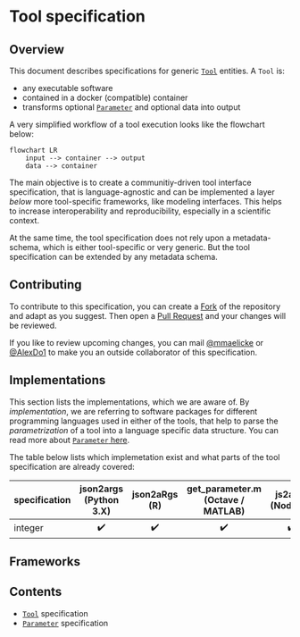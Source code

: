 # Tool specification

## Overview

This document describes specifications for generic [`Tool`](./tool.md) entities. A `Tool` is:
*  any executable software
*  contained in a docker (compatible) container 
*  transforms optional [`Parameter`](./parameter.md) and optional data into output

A very simplified workflow of a tool execution looks like the flowchart below:

```mermaid
flowchart LR
    input --> container --> output
    data --> container

```

The main objective is to create a communitiy-driven tool interface specification, 
that is language-agnostic and can be implemented a layer *below* more tool-specific 
frameworks, like modeling interfaces.
This helps to increase interoperability and reproducibility, especially in a 
scientific context.

At the same time, the tool specification does not rely upon a metadata-schema, 
which is either tool-specific or very generic. But the tool specification can be
extended by any metadata schema.

## Contributing

To contribute to this specification, you can create a [Fork](https://github.com/VForWaTer/tool-specs/fork) 
of the repository and adapt as you suggest. Then open a [Pull Request](https://github.com/VForWaTer/tool-specs/comparehttps://github.com/VForWaTer/tool-specs/compare) and your changes will be reviewed.

If you like to review upcoming changes, you can mail [@mmaelicke](https://github.com/mmaelicke)
or [@AlexDo1](https://github.com/AlexDo1) to make you an outside collaborator 
of this specification.

## Implementations

This section lists the implementations, which we are aware of. By *implementation*, 
we are referring to software packages for different programming languages used
in either of the tools, that help to parse the *parametrization* of a tool into
a language specific data structure. You can read more about [`Parameter` here](./parameter.md).

The table below lists which implemetation exist and what parts of the
tool specification are already covered:



|  specification  |  json2args (Python 3.X)  | json2aRgs (R)      |  get_parameter.m (Octave / MATLAB)  |  js2args (Node.js). |
|:----------------|:------------------------:|:------------------:|:-----------------------------------:|:-------------------:|
| integer         | :heavy_check_mark:       | :heavy_check_mark: | :heavy_check_mark:                  | :heavy_check_mark:  |

## Frameworks

## Contents

* [`Tool`](./tool.md) specification
* [`Parameter`](./parameter.md) specification